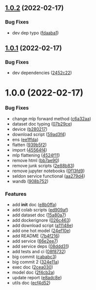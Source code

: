 ## [1.0.2](https://github.com/BenTenmann/protein-classification-service/compare/deploy-1.0.1...deploy-1.0.2) (2022-02-17)


### Bug Fixes

* dev dep typo ([fdaaba1](https://github.com/BenTenmann/protein-classification-service/commit/fdaaba162f7f165c615a3f2540e4cff32f196930))

## [1.0.1](https://github.com/BenTenmann/protein-classification-service/compare/deploy-1.0.0...deploy-1.0.1) (2022-02-17)


### Bug Fixes

* dev dependencies ([2452c22](https://github.com/BenTenmann/protein-classification-service/commit/2452c220462205765e1a72f9074ba7e38bec547f))

# 1.0.0 (2022-02-17)


### Bug Fixes

* change mlp forward method ([c6a32aa](https://github.com/BenTenmann/protein-classification-service/commit/c6a32aaaa41641af3f5dff153ab9c614efa53f2e))
* dataset doc typing ([07b29ce](https://github.com/BenTenmann/protein-classification-service/commit/07b29ce86eb2a8e66d8ea64f8b1168cdd4aba414))
* device ([b280217](https://github.com/BenTenmann/protein-classification-service/commit/b28021720070f86e086d91adbe7ce8e753384b85))
* download script ([59ad3f4](https://github.com/BenTenmann/protein-classification-service/commit/59ad3f45801cab00efae3baf84ae42fae3c2e583))
* ens ([ee1ffda](https://github.com/BenTenmann/protein-classification-service/commit/ee1ffdac05b040f317977bb6dae9f0bbc7edd737))
* flatten ([939b5f2](https://github.com/BenTenmann/protein-classification-service/commit/939b5f29d2b54bc469dd2dc054958b56a5c612dd))
* import ([45564f4](https://github.com/BenTenmann/protein-classification-service/commit/45564f47aec7e1d288dabd564b9b5413832643ac))
* mlp flattening ([4524f11](https://github.com/BenTenmann/protein-classification-service/commit/4524f11ad9a955e2828d82ea9a07e7175afa0df5))
* remove html ([bb7ae90](https://github.com/BenTenmann/protein-classification-service/commit/bb7ae907e6e833fa13d419508fbbb5e6fe8c3daf))
* remove junk scripts ([2e88b83](https://github.com/BenTenmann/protein-classification-service/commit/2e88b83fbd29ac57c4047bd191832abbb673fc8a))
* remove jupyter notebooks ([0f13fd9](https://github.com/BenTenmann/protein-classification-service/commit/0f13fd91b0796e54a4980c36617e4dc0220df431))
* seldon service functional ([aa279d4](https://github.com/BenTenmann/protein-classification-service/commit/aa279d448aa6df2ae38215d4618fd4ae8f2d4961))
* wandb ([908b752](https://github.com/BenTenmann/protein-classification-service/commit/908b752ca7fcd72136dc7e96930af7625239a32c))


### Features

* add __init__ doc ([e8b0ffa](https://github.com/BenTenmann/protein-classification-service/commit/e8b0ffa29f819afff6623c52967072ab137c2cb0))
* add colab scripts ([ed909af](https://github.com/BenTenmann/protein-classification-service/commit/ed909affab61b1deaa8e5439315598d8b7728c7b))
* add dataset doc ([15a80a7](https://github.com/BenTenmann/protein-classification-service/commit/15a80a78f1674ed873a7b59fd7f7a30b894130fd))
* add dockerignore ([026c463](https://github.com/BenTenmann/protein-classification-service/commit/026c46318ddf4784bf49a6a4a18aa7125b16e95d))
* add download script ([a11148e](https://github.com/BenTenmann/protein-classification-service/commit/a11148eb421773c5ecd9ccbfe5b9002dc5e7decf))
* add one hot model ([24ef10e](https://github.com/BenTenmann/protein-classification-service/commit/24ef10ea6fdde80356d8e9ee3b2fa282845f96ee))
* add README ([7b4f216](https://github.com/BenTenmann/protein-classification-service/commit/7b4f2169df38e3701b81209a8bab3d60becd2496))
* add service ([66e2ee7](https://github.com/BenTenmann/protein-classification-service/commit/66e2ee78ea6bd2c1719a6aac8c589ed38b8fcf7d))
* add service deps ([08ddd31](https://github.com/BenTenmann/protein-classification-service/commit/08ddd31cc85777df331dbb83d8e3cb21ad451e01))
* add tests and ci ([08f8732](https://github.com/BenTenmann/protein-classification-service/commit/08f8732365711aed4f39e395d29dabef46b1140b))
* big commit ([cababc3](https://github.com/BenTenmann/protein-classification-service/commit/cababc346b9b558dd0386d89547fa7d51b8681bc))
* big commit 2 ([324e11a](https://github.com/BenTenmann/protein-classification-service/commit/324e11ad529d882484e9fbece3eb179c8163d35a))
* exec doc ([2cea030](https://github.com/BenTenmann/protein-classification-service/commit/2cea0304bd3e3e4c41bd9ac4b2fafbeb09fe21a1))
* model doc ([2f4cb2a](https://github.com/BenTenmann/protein-classification-service/commit/2f4cb2a90df1e5b84728f22fa677511fac47ba53))
* update report ([e8adc8e](https://github.com/BenTenmann/protein-classification-service/commit/e8adc8ed12926ec8e56aa0df4c194b987a45663e))
* utils doc ([ecf4d52](https://github.com/BenTenmann/protein-classification-service/commit/ecf4d523dac8478be9e84129f3110d41d7ae54b2))
